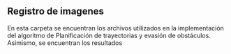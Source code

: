 ## Registro de imagenes
En esta carpeta se encuentran los archivos utilizados en la implementación del algoritmo de Planificación de trayectorias y evasión de obstáculos. Asimismo, se encuentran los resultados
